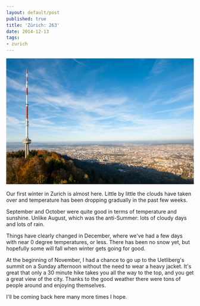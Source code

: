 ```yaml
---
layout: default/post
published: true
title: 'Zürich: 263'
date: 2014-12-13
tags:
- zurich
---
```

<img class="img-responsive" src="/assets/141213/zurich-263.jpg" alt="Zürich: 263" />

Our first winter in Zurich is almost here. Little by little the clouds have taken over and temperature has been dropping gradually in the past few weeks.

September and October were quite&nbsp;good in terms of temperature and sunshine. Unlike August, which was the anti-Summer: lots of cloudy days and lots of rain.

<!--more-->

Things have clearly changed in December, where we've had a few days with near 0 degree temperatures, or less. There has been no snow yet, but hopefully some will fall when winter gets going for good.

At the beginning of November, I had a chance to go up to the Uetliberg's summit on a Sunday afternoon without the need to wear a heavy jacket. It's great that only a 30 minute hike takes you all the way to the top, and you get a great view of the city. Thanks to the good weather there were tons of people around and enjoying themselves.

I'll be coming back here many more times I hope.